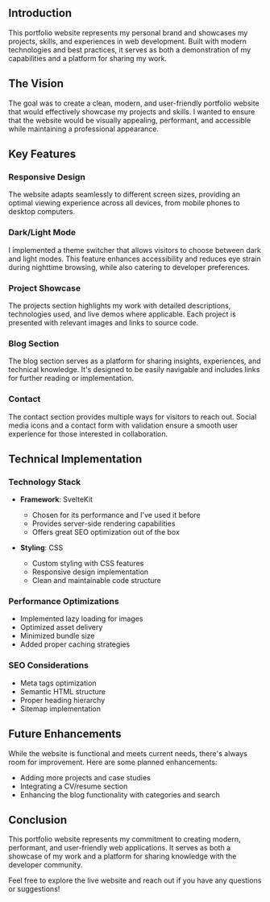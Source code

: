 
## Introduction
This portfolio website represents my personal brand and showcases my projects, skills, and experiences in web development. Built with modern technologies and best practices, it serves as both a demonstration of my capabilities and a platform for sharing my work.

## The Vision
The goal was to create a clean, modern, and user-friendly portfolio website that would effectively showcase my projects and skills. I wanted to ensure that the website would be visually appealing, performant, and accessible while maintaining a professional appearance.

## Key Features
### Responsive Design
The website adapts seamlessly to different screen sizes, providing an optimal viewing experience across all devices, from mobile phones to desktop computers.

### Dark/Light Mode
I implemented a theme switcher that allows visitors to choose between dark and light modes. This feature enhances accessibility and reduces eye strain during nighttime browsing, while also catering to developer preferences.

### Project Showcase
The projects section highlights my work with detailed descriptions, technologies used, and live demos where applicable. Each project is presented with relevant images and links to source code.

### Blog Section
The blog section serves as a platform for sharing insights, experiences, and technical knowledge. It's designed to be easily navigable and includes links for further reading or implementation.

### Contact
The contact section provides multiple ways for visitors to reach out. Social media icons and a contact form with validation ensure a smooth user experience for those interested in collaboration.

## Technical Implementation
### Technology Stack
- **Framework**: SvelteKit
  - Chosen for its performance and I've used it before
  - Provides server-side rendering capabilities
  - Offers great SEO optimization out of the box

- **Styling**: CSS
  - Custom styling with CSS features
  - Responsive design implementation
  - Clean and maintainable code structure

### Performance Optimizations
- Implemented lazy loading for images
- Optimized asset delivery
- Minimized bundle size
- Added proper caching strategies

### SEO Considerations
- Meta tags optimization
- Semantic HTML structure
- Proper heading hierarchy
- Sitemap implementation

## Future Enhancements
While the website is functional and meets current needs, there's always room for improvement. Here are some planned enhancements:
- Adding more projects and case studies
- Integrating a CV/resume section
- Enhancing the blog functionality with categories and search

## Conclusion
This portfolio website represents my commitment to creating modern, performant, and user-friendly web applications. It serves as both a showcase of my work and a platform for sharing knowledge with the developer community.

Feel free to explore the live website and reach out if you have any questions or suggestions! 